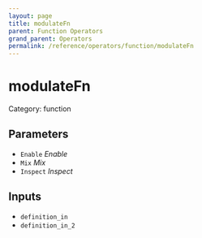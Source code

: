 ```yaml
---
layout: page
title: modulateFn
parent: Function Operators
grand_parent: Operators
permalink: /reference/operators/function/modulateFn
---
```


# modulateFn

Category: function



## Parameters

* `Enable` *Enable*
* `Mix` *Mix*
* `Inspect` *Inspect*

## Inputs

* `definition_in`
* `definition_in_2`